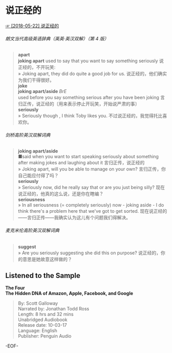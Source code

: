 # 说正经的  
[☞ [2018-05-22] 说正经的 ](https://mp.weixin.qq.com/s/ifCVHXlRzwHbLFLVdZ0CSg)    
  
  
###### 朗文当代高级英语辞典（英英·英汉双解）（第 4 版）  
>**apart**  
**joking apart** used to say that you want to say something seriously 说正经的，不开玩笑:  
» Joking apart, they did do quite a good job for us. 说正经的，他们确实为我们干得很好。  
**joke**  
**joking apart/aside** *BrE*  
used before you say something serious after you have been joking 言归正传，说正经的〔用来表示停止开玩笑，开始说严肃的事〕  
**seriously**  
» Seriously though , I think Toby likes you. 不过说正经的，我觉得托比喜欢你。  
  
  
###### 剑桥高阶英汉双解词典  
>**joking apart/aside**  
■said when you want to start speaking seriously about something after making jokes and laughing about it 言归正传，说正经的  
» Joking apart, will you be able to manage on your own? 言归正传，你自己能应付得了吗？  
**seriously**  
» Seriously now, did he really say that or are you just being silly? 现在说正经的，他真的这么说，还是你在瞎编？  
**seriousness**  
» In all seriousness (= completely seriously) now - joking aside - I do think there's a problem here that we've got to get sorted. 现在说正经的——言归正传——我确实认为这儿有个问题我们得解决。  
  
###### 麦克米伦高阶英汉双解词典  
>**suggest**  
» Are you seriously suggesting she did this on purpose? 说正经的，你的意思是她故意这样做的？  
  
## Listened to the Sample  
**The Four  
The Hidden DNA of Amazon, Apple, Facebook, and Google**  
>By: Scott Galloway  
Narrated by: Jonathan Todd Ross  
Length: 8 hrs and 32 mins  
Unabridged Audiobook  
Release date: 10-03-17  
Language: English  
Publisher: Penguin Audio  
  
-EOF-  
